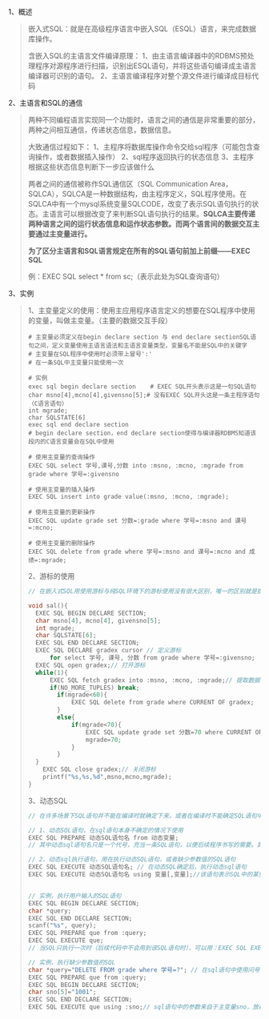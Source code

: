 1、概述

> 嵌入式SQL：就是在高级程序语言中嵌入SQL（ESQL）语言，来完成数据库操作。
>
> 含嵌入SQL的主语言文件编译原理：
> 1、由主语言编译器中的RDBMS预处理程序对源程序进行扫描，识别出ESQL语句，并将这些语句编译成主语言编译器可识别的语句。
> 2、主语言编译程序对整个源文件进行编译成目标代码

2、主语言和SQL的通信

> 两种不同编程语言实现同一个功能时，语言之间的通信是非常重要的部分，两种之间相互通信，传递状态信息，数据信息。
>
> 大致通信过程如下：
> 1、主程序将数据库操作命令交给sql程序（可能包含查询操作，或者数据插入操作）
> 2、sql程序返回执行的状态信息
> 3、主程序根据这些状态信息判断下一步应该做什么
>
> 两者之间的通信被称作SQL通信区（SQL Communication Area，SQLCA），SQLCA是一种数据结构，由主程序定义，SQL程序使用。在SQLCA中有一个mysql系统变量SQLCODE，改变了表示SQL语句执行的状态。主语言可以根据改变了来判断SQL语句执行的结果。**SQLCA主要传递两种语言之间的运行状态信息和运作状态参数。而两个语言间的数据交互主要通过主变量进行。**
>
> **为了区分主语言和SQL语言规定在所有的SQL语句前加上前缀——EXEC SQL**
>
> 例：EXEC SQL select * from sc;（表示此处为SQL查询语句）

3、实例

> 1、主变量定义的使用：使用主应用程序语言定义的想要在SQL程序中使用的变量，叫做主变量。（主要的数据交互手段）
>
> ```mysql
> # 主变量必须定义在begin declare section 与 end declare sectionSQL语句之间，定义变量使用主语言语法和主语言变量类型，变量名不能是SQL中的关键字
> # 主变量在SQL程序中使用时必须带上冒号':'
> # 在一条SQL中主变量只能使用一次
> 
> # 实例
> exec sql begin declare section	# EXEC SQL开头表示这是一句SQL语句
> char msno[4],mcno[4],givensno[5];# 没有EXEC SQL开头这是一条主程序语句（C语言语句）
> int mgrade;
> char SQLSTATE[6]
> exec sql end declare section
> # begin declare section，end declare section使得与编译器RDBMS知道该段内的C语言变量会在SQL中使用
> 
> # 使用主变量的查询操作
> EXEC SQL select 学号,课号,分数 into :msno, :mcno, :mgrade from grade where 学号=:givensno
> 
> # 使用主变量的插入操作
> EXEC SQL insert into grade value(:msno, :mcno, :mgrade);
> 
> # 使用主变量的更新操作
> EXEC SQL update grade set 分数=:grade where 学号=:msno and 课号=:mcno;
> 
> # 使用主变量的删除操作
> EXEC SQL delete from grade where 学号=:msno and 课号=:mcno and 成绩=:mgrade;
> 
> ```
>
> 2、游标的使用
>
> ```c
> // 在嵌入式SQL用使用游标与纯SQL环境下的游标使用没有很大区别，唯一的区别就是提取数据时存放到的是主变量而不是sql变量。游标使用的基本4个步骤都不变，定义、打开、提取、关闭。
> 
> void sal(){
> 	EXEC SQL BEGIN DECLARE SECTION;
> 	char msno[4], mcno[4], givensno[5];
> 	int mgrade;
> 	char SQLSTATE[6];
> 	EXEC SQL END DECLARE SECTION;
> 	EXEC SQL DECLARE gradex cursor // 定义游标
> 		for select 学号, 课号, 分数 from grade where 学号=:givensno;
> 	EXEC SQL open gradex;// 打开游标
> 	while(1){
> 		EXEC SQL fetch gradex into :msno, :mcno, :mgrade;// 提取数据
> 		if(NO_MORE_TUPLES) break;
>         if(mgrade<60){
>             EXEC SQL delete from grade where CURRENT OF gradex;
>         }
>         else{
>             if(mgrade<70){
>                 EXEC SQL update grade set 分数=70 where CURRENT OF gradex;
>                 mgrade=70;
>             }
>         }
> 	}
>     EXEC SQL close gradex;// 关闭游标
>     printf("%s,%s,%d",msno,mcno,mgrade);
> }
> ```
>
> 3、动态SQL
>
> ```c
> // 在许多场景下SQL语句并不能在编译时就确定下来，或者在编译时不能确定SQL语句中的参数值，这些不确定部分需要在程序运行过程中动态获得。则就要求在编译源文件中要为这些不确定因素保留位置。所有了动态语句的语法定义。
> 
> // 1、动态SQL语句，在sql语句本身不确定的情况下使用
> EXEC SQL PREPARE 动态SQL语句名 from 动态变量;
> // 其中动态sql语句名只是一个代号，充当一条SQL语句，以便后续程序书写的需要。其内容保存在一个变量中，该变量的值会在程序运行过程中动态的生成。
> 
> // 2、动态sql执行语句，用在执行动态SQL语句，或者缺少参数值的SQL语句
> EXEC SQL EXECUTE 动态SQL语句名; // 在动态SQL确定后，执行动态sql语句
> EXEC SQL EXECUTE 动态SQL语句名 using 变量[,变量];//该语句表示SQL中的某些参数值来自于后续变量中
> 
> 
> // 实例，执行用户输入的SQL语句
> EXEC SQL BEGIN DECLARE SECTION;
> char *query;
> EXEC SQL END DECLARE SECTION;
> scanf("%s", query);
> EXEC SQL PREPARE que from :query;
> EXEC SQL EXECUTE que;
> // 当SQL只执行一次时（后续代码中不会用到该SQL语句时），可以用：EXEC SQL EXECUTE IMMEDIATE :query，来代替上述的定义和执行两条语句。表示执行SQL语句，内容来自query，又因为没有定义sql语句名所有后续程序想要使用该SQL时都只能通过这个方式调用，不能通过语句名调用该sql语句
> 
> // 实例，执行缺少参数值的SQL
> char *query="DELETE FROM grade where 学号=?"; // 在sql语句中使用问号(?)表示占位符
> EXEC SQL PREPARE que from :query;
> EXEC SQL BEGIN DECLARE SECTION;
> char sno[5]="1001";
> EXEC SQL END DECLARE SECTION;
> EXEC SQL EXECUTE que using :sno;// sql语句中的参数来自于主变量sno，放在SQL语句中的占位符位置
> 
> ```
>
> 
